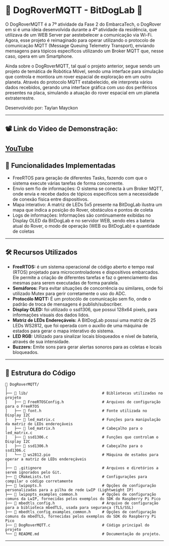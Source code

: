 # 🤖 DogRoverMQTT - BitDogLab 🤖

O DogRoverMQTT é a 7º atividade da Fase 2 do EmbarcaTech, o DogRover em si é uma ideia desenvolvida durante a 4º atividade da residência, que utilizava de um WEB Server par aestebelecer a comunicação via Wi-Fi. Agora, esse projeto é reimaginado para operar utilizando o protocolo de comunicação MQTT (Message Queuing Telemetry Transport), enviando mensagens para tópicos específicos utilizando um Broker MQTT que, nesse caso, opera em um Smartphone. 

Ainda sobre o DogRoverMQTT, tal qual o projeto anterior, segue sendo um projeto de temática de Robótica Móvel, sendo uma interface para simulação que controla e montiora um rover espacial de exploração em um outro planeta. Através do protocolo MQTT estabelecido, ele interpreta vários dados recebidos, gerando uma interface gráfica com uso dos periféricos presentes na placa, simulando a atuação do rover espacial em um planeta extraterrestre.

Desenvolvido por: Taylan Mayckon

---
## 📽️ Link do Video de Demonstração:
[YouTube]()
---

## 📌 **Funcionalidades Implementadas**

- FreeRTOS para geração de diferentes Tasks, fazendo com que o sistema execute várias tarefas de forma concorrente.
- Envio sem fio de informações: O sistema se conecta à um Broker MQTT, onde envia e recebe dados de tópicos específicos sem a necessidade de conexão física entre dispositivos.
- Mapa interativo: A matriz de LEDs 5x5 presente na BitDogLab ilustra um mapa que indica a posição do Rover, obstáculos e pontos de coleta
- Logs de informações: Informações são continuamente exibidas no Display OLED da BitDogLab e no servidor WEB, sendo eles a bateria atual do Rover, o modo de operação (WEB ou BitDogLab) e quantidade de coletas

---

## 🛠 **Recursos Utilizados**

- **FreeRTOS:** é um sistema operacional de código aberto e tempo real (RTOS) projetado para microcontroladores e dispositivos embarcados. Ele permite a criação de diferentes tarefas e faz o gerenciamento das mesmas para serem executadas de forma paralela.
- **Semáforos:** Para evitar situações de concorrência ou similares, onde foi utilizado Mutex para gerir corretamente o uso do ADC.
- **Protocólo MQTT:** É um protocólo de comunicação sem fio, onde o padrão de troca de mensagens é publish/subscriber.
- **Display OLED:** foi utilizado o ssd1306, que possui 128x64 pixels, para informações visuais dos dados lidos.
- **Matriz de LEDs Endereçáveis:** A BitDogLab possui uma matriz de 25 LEDs WS2812, que foi operada com o auxílio de uma máquina de estados para gerar o mapa interativo do sistema.
- **LED RGB:** Utilizado para sinalizar locais bloqueados e nível de bateria, através de sua intensidade.
- **Buzzers:** Emite sons para gerar alertas sonoros para as coletas e locais bloqueados.

---

## 📂 **Estrutura do Código**
```
📁 DogRoverMQTT/
│
├── 📁 lib/                                 # Bibliotecas utilizadas no projeto
│   ├── 📄 FreeRTOSConfig.h                 # Arquivos de configuração para o FreeRTOS
│   ├── 📄 font.h                           # Fonte utilizada no Display I2C
│   ├── 📄 led_matrix.c                     # Funções para manipulação da matriz de LEDs endereçáveis
│   ├── 📄 led_matrix.h                     # Cabeçalho para o led_matrix.c
│   ├── 📄 ssd1306.c                        # Funções que controlam o Display I2C
│   ├── 📄 ssd1306.h                        # Cabeçalho para o ssd1306.c
│   └── 📄 ws2812.pio                       # Máquina de estados para operar a matriz de LEDs endereçáveis
│
├── 📄 .gitignore                           # Arquivos e diretórios a serem ignorados pelo Git.
├── 📄 CMakeLists.txt                       # Configurações para compilar o código corretamente
├── 📄 lwipopts.h                           # Opções de configuração personalizadas para a pilha de rede LwIP (Lightweight IP)
├── 📄 lwipopts_examples_common.h           # Opções de configuração comuns da LwIP, fornecidas pelos exemplos do SDK do Raspberry Pi Pico
├── 📄 mbedtls_config.h                     # Arquivo de configuração para a biblioteca mbedTLS, usada para segurança (TLS/SSL)
├── 📄 mbedtls_config_examples_common.h     # Opções de configuração comuns da mbedTLS, fornecidas pelos exemplos do SDK do Raspberry Pi Pico
├── 📄 DogRoverMQTT.c                       # Código principal do projeto
└── 📄 README.md                            # Documentação do projeto.
```

---

